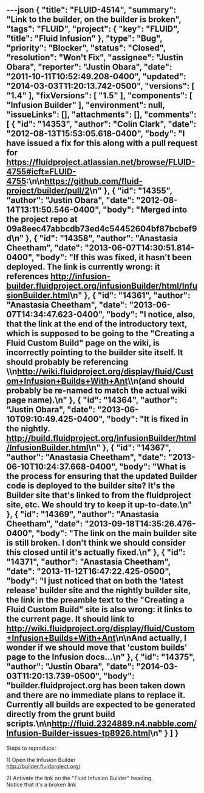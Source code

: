 ---json
{
  "title": "FLUID-4514",
  "summary": "Link to the builder, on the builder is broken",
  "tags": "FLUID",
  "project": {
    "key": "FLUID",
    "title": "Fluid Infusion"
  },
  "type": "Bug",
  "priority": "Blocker",
  "status": "Closed",
  "resolution": "Won't Fix",
  "assignee": "Justin Obara",
  "reporter": "Justin Obara",
  "date": "2011-10-11T10:52:49.208-0400",
  "updated": "2014-03-03T11:20:13.742-0500",
  "versions": [
    "1.4"
  ],
  "fixVersions": [
    "1.5"
  ],
  "components": [
    "Infusion Builder"
  ],
  "environment": null,
  "issueLinks": [],
  "attachments": [],
  "comments": [
    {
      "id": "14353",
      "author": "Colin Clark",
      "date": "2012-08-13T15:53:05.618-0400",
      "body": "I have issued a fix for this along with a pull request for <https://fluidproject.atlassian.net/browse/FLUID-4755#icft=FLUID-4755>:\n\n<https://github.com/fluid-project/builder/pull/2>\n"
    },
    {
      "id": "14355",
      "author": "Justin Obara",
      "date": "2012-08-14T13:11:50.546-0400",
      "body": "Merged into the project repo at 09a8eec47abbcdb73ed4c54452604bf87bcbef9d\n"
    },
    {
      "id": "14358",
      "author": "Anastasia Cheetham",
      "date": "2013-06-07T14:30:51.814-0400",
      "body": "If this was fixed, it hasn't been deployed. The link is currently wrong: it references <http://infusion-builder.fluidproject.org/infusionBuilder/html/InfusionBuilder.html>\n"
    },
    {
      "id": "14361",
      "author": "Anastasia Cheetham",
      "date": "2013-06-07T14:34:47.623-0400",
      "body": "I notice, also, that the link at the end of the introductory text, which is supposed to be going to the \"Creating a Fluid Custom Build\" page on the wiki, is incorrectly pointing to the builder site itself. It should probably be referencing \\\n<http://wiki.fluidproject.org/display/fluid/Custom+Infusion+Builds+With+Ant>\\\n(and should probably be re-named to match the actual wiki page name).\n"
    },
    {
      "id": "14364",
      "author": "Justin Obara",
      "date": "2013-06-10T09:10:49.425-0400",
      "body": "It is fixed in the nightly. <http://build.fluidproject.org/infusionBuilder/html/InfusionBuilder.html>\n"
    },
    {
      "id": "14367",
      "author": "Anastasia Cheetham",
      "date": "2013-06-10T10:24:37.668-0400",
      "body": "What is the process for ensuring that the updated Builder code is deployed to the builder site? It's the Builder site that's linked to from the fluidproject site, etc. We should try to keep it up-to-date.\n"
    },
    {
      "id": "14369",
      "author": "Anastasia Cheetham",
      "date": "2013-09-18T14:35:26.476-0400",
      "body": "The link on the main builder site is still broken. I don't think we should consider this closed until it's actually fixed.\n"
    },
    {
      "id": "14371",
      "author": "Anastasia Cheetham",
      "date": "2013-11-12T16:47:22.425-0500",
      "body": "I just noticed that on both the 'latest release' builder site and the nightly builder site, the link in the preamble text to the \"Creating a Fluid Custom Build\" site is also wrong: it links to the current page. It should link to <http://wiki.fluidproject.org/display/fluid/Custom+Infusion+Builds+With+Ant>\n\nAnd actually, I wonder if we should move that 'custom builds' page to the Infusion docs...\n"
    },
    {
      "id": "14375",
      "author": "Justin Obara",
      "date": "2014-03-03T11:20:13.739-0500",
      "body": "builder.fluidproject.org has been taken down and there are no immediate plans to replace it. Currently all builds are expected to be generated directly from the grunt build scripts.\n\n<http://fluid.2324889.n4.nabble.com/Infusion-Builder-issues-tp8926.html>\n"
    }
  ]
}
---
Steps to reproduce:

1\) Open the Infusion Builder\
<http://builder.fluidproject.org/>

2\) Activate the link on the "Fluid Infusion Builder" heading.\
Notice that it's a broken link

        